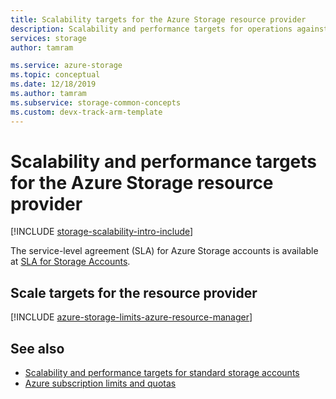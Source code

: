```yaml
---
title: Scalability targets for the Azure Storage resource provider
description: Scalability and performance targets for operations against the Azure Storage resource provider. The resource provider implements Azure Resource Manager for Azure Storage.
services: storage
author: tamram

ms.service: azure-storage
ms.topic: conceptual
ms.date: 12/18/2019
ms.author: tamram
ms.subservice: storage-common-concepts
ms.custom: devx-track-arm-template
---
```


# Scalability and performance targets for the Azure Storage resource provider

[!INCLUDE [storage-scalability-intro-include](../../../includes/storage-scalability-intro-include.md)]

The service-level agreement (SLA) for Azure Storage accounts is available at [SLA for Storage Accounts](https://azure.microsoft.com/support/legal/sla/storage/v1_5/).

## Scale targets for the resource provider

[!INCLUDE [azure-storage-limits-azure-resource-manager](../../../includes/azure-storage-limits-azure-resource-manager.md)]

## See also

- [Scalability and performance targets for standard storage accounts](scalability-targets-standard-account.md)
- [Azure subscription limits and quotas](../../azure-resource-manager/management/azure-subscription-service-limits.md)
